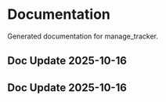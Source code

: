 # Documentation

Generated documentation for manage_tracker.

## Doc Update 2025-10-16

## Doc Update 2025-10-16
